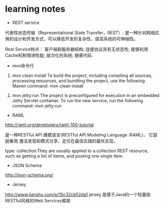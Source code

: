 # learning notes

* REST service

代表性状态传输（Representational State Transfer，REST）:
是一种针对网络应用的设计和开发方式，可以降低开发的复杂性，提高系统的可伸缩性。

Rest Service特点：
客户端和服务器结构;
连接协议具有无状态性;
能够利用Cache机制增进性能;
层次化的系统;
随需代码.

* mvn命令行

1. mvn clean install
To build the project, including compiling all sources, processing resources, and bundling the project, use the following Maven command:
mvn clean install

2. mvn jetty:run
The project is preconfigured for execution in an embedded Jetty Servlet container. To run the new service, run the following command:
mvn jetty:run


* RAML  

http://raml.org/developers/raml-100-tutorial

是一种RESTful API 建模语言(RESTful API Modeling Language :RAML)， 它鼓励重用 激活发现和模式分享，定位在最佳实践的最优实现。

type: collection:They are usually applied to a collection REST resource, such as getting a list of items, and posting one single item.

* JSON Schema  

http://json-schema.org/

* Jersey

http://www.jianshu.com/p/15c32cb52da1
jersey 是基于Java的一个轻量级RESTful风格的Web Services框架

